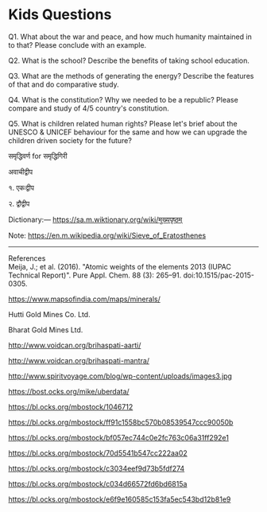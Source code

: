 # Kids Questions

Q1. What about the war and peace, and how much humanity maintained in to that? Please conclude with an example.

Q2. What is the school? Describe the benefits of taking school education.

Q3. What are the methods of generating the energy? Describe the features of that and do comparative study.

Q4. What is the constitution? Why we needed to be a republic? Please compare and study of 4/5 country's constitution.

Q5. What is children related human rights? Please let's brief about the UNESCO & UNICEF behaviour for the same and how we can upgrade the children driven society for the future?

समृद्धिवर्ण for समृद्धिगिरी

अवाचीद्वीप

१. एकःद्वीप

२. द्वौद्वीप

Dictionary:— https://sa.m.wiktionary.org/wiki/मुख्यपृष्ठम्

Note: https://en.m.wikipedia.org/wiki/Sieve_of_Eratosthenes

---------
References	
 Meija, J.; et al. (2016). "Atomic weights of the elements 2013 (IUPAC Technical Report)". Pure Appl. Chem. 88 (3): 265–91. doi:10.1515/pac-2015-0305.
 
 https://www.mapsofindia.com/maps/minerals/
 
 Hutti Gold Mines Co. Ltd.
 
 Bharat Gold Mines Ltd.
 
 http://www.voidcan.org/brihaspati-aarti/
 
 http://www.voidcan.org/brihaspati-mantra/

http://www.spiritvoyage.com/blog/wp-content/uploads/images3.jpg

https://bost.ocks.org/mike/uberdata/

https://bl.ocks.org/mbostock/1046712

https://bl.ocks.org/mbostock/ff91c1558bc570b08539547ccc90050b

https://bl.ocks.org/mbostock/bf057ec744c0e2fc763c06a31ff292e1

https://bl.ocks.org/mbostock/70d5541b547cc222aa02

https://bl.ocks.org/mbostock/c3034eef9d73b5fdf274

https://bl.ocks.org/mbostock/c034d66572fd6bd6815a

https://bl.ocks.org/mbostock/e6f9e160585c153fa5ec543bd12b81e9





